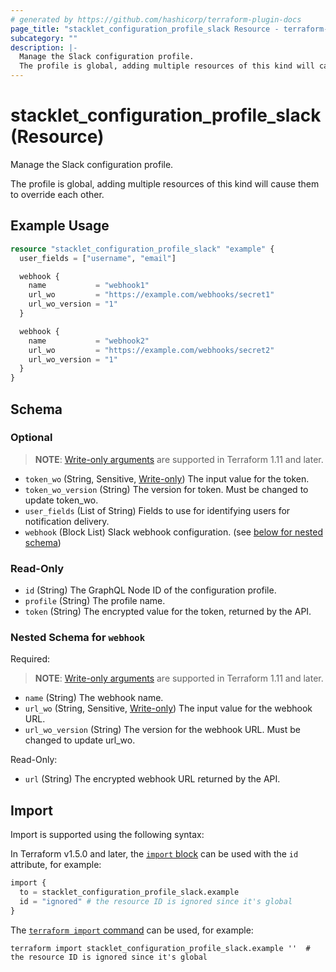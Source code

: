 ```yaml
---
# generated by https://github.com/hashicorp/terraform-plugin-docs
page_title: "stacklet_configuration_profile_slack Resource - terraform-provider-stacklet"
subcategory: ""
description: |-
  Manage the Slack configuration profile.
  The profile is global, adding multiple resources of this kind will cause them to override each other.
---
```


# stacklet_configuration_profile_slack (Resource)

Manage the Slack configuration profile.

The profile is global, adding multiple resources of this kind will cause them to override each other.

## Example Usage

```terraform
resource "stacklet_configuration_profile_slack" "example" {
  user_fields = ["username", "email"]

  webhook {
    name           = "webhook1"
    url_wo         = "https://example.com/webhooks/secret1"
    url_wo_version = "1"
  }

  webhook {
    name           = "webhook2"
    url_wo         = "https://example.com/webhooks/secret2"
    url_wo_version = "1"
  }
}
```

<!-- schema generated by tfplugindocs -->
## Schema

### Optional

> **NOTE**: [Write-only arguments](https://developer.hashicorp.com/terraform/language/resources/ephemeral#write-only-arguments) are supported in Terraform 1.11 and later.

- `token_wo` (String, Sensitive, [Write-only](https://developer.hashicorp.com/terraform/language/resources/ephemeral#write-only-arguments)) The input value for the token.
- `token_wo_version` (String) The version for token. Must be changed to update token_wo.
- `user_fields` (List of String) Fields to use for identifying users for notification delivery.
- `webhook` (Block List) Slack webhook configuration. (see [below for nested schema](#nestedblock--webhook))

### Read-Only

- `id` (String) The GraphQL Node ID of the configuration profile.
- `profile` (String) The profile name.
- `token` (String) The encrypted value for the token, returned by the API.

<a id="nestedblock--webhook"></a>
### Nested Schema for `webhook`

Required:

> **NOTE**: [Write-only arguments](https://developer.hashicorp.com/terraform/language/resources/ephemeral#write-only-arguments) are supported in Terraform 1.11 and later.

- `name` (String) The webhook name.
- `url_wo` (String, Sensitive, [Write-only](https://developer.hashicorp.com/terraform/language/resources/ephemeral#write-only-arguments)) The input value for the webhook URL.
- `url_wo_version` (String) The version for the webhook URL. Must be changed to update url_wo.

Read-Only:

- `url` (String) The encrypted webhook URL returned by the API.

## Import

Import is supported using the following syntax:

In Terraform v1.5.0 and later, the [`import` block](https://developer.hashicorp.com/terraform/language/import) can be used with the `id` attribute, for example:

```terraform
import {
  to = stacklet_configuration_profile_slack.example
  id = "ignored" # the resource ID is ignored since it's global
}
```

The [`terraform import` command](https://developer.hashicorp.com/terraform/cli/commands/import) can be used, for example:

```shell
terraform import stacklet_configuration_profile_slack.example ''  # the resource ID is ignored since it's global
```
